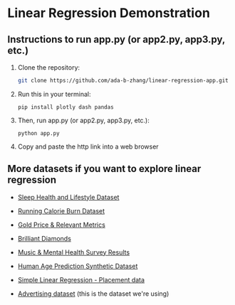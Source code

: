 # Linear Regression Demonstration

## Instructions to run app.py (or app2.py, app3.py, etc.)
1. Clone the repository:
   ```bash
   git clone https://github.com/ada-b-zhang/linear-regression-app.git
   ```

2. Run this in your terminal:
   ```
   pip install plotly dash pandas
   ```
3. Then, run app.py (or app2.py, app3.py, etc.):
   ```
   python app.py
   ```
4. Copy and paste the http link into a web browser


## More datasets if you want to explore linear regression 

* [Sleep Health and Lifestyle Dataset](https://www.kaggle.com/datasets/uom190346a/sleep-health-and-lifestyle-dataset?select=Sleep_health_and_lifestyle_dataset.csv)

* [Running Calorie Burn Dataset](https://www.kaggle.com/datasets/emin1n/running-calorie-burn-dataset)

* [Gold Price & Relevant Metrics](https://www.kaggle.com/datasets/cvergnolle/gold-price-and-relevant-metrics)

* [Brilliant Diamonds](https://www.kaggle.com/datasets/miguelcorraljr/brilliant-diamonds)

* [Music & Mental Health Survey Results](https://www.kaggle.com/datasets/catherinerasgaitis/mxmh-survey-results)

* [Human Age Prediction Synthetic Dataset](https://www.kaggle.com/datasets/abdullah0a/human-age-prediction-synthetic-dataset?select=Train.csv)

* [Simple Linear Regression - Placement data](https://www.kaggle.com/datasets/mayurdalvi/simple-linear-regression-placement-data)

* [Advertising dataset](https://www.kaggle.com/datasets/tawfikelmetwally/advertising-dataset) (this is the dataset we're using)
